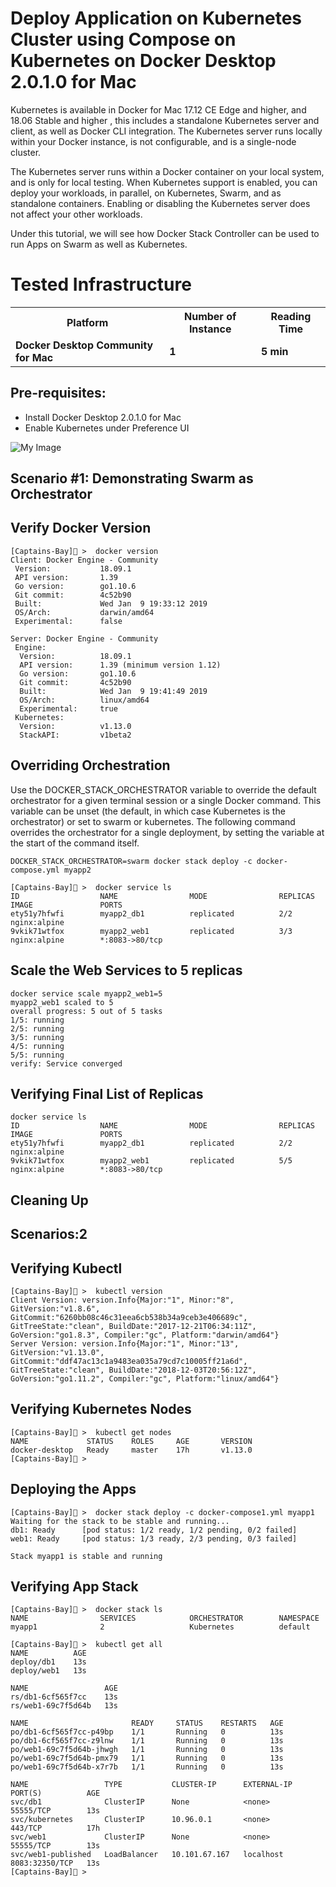 # Deploy Application on Kubernetes Cluster using Compose on Kubernetes on Docker Desktop 2.0.1.0 for Mac


Kubernetes is available in Docker for Mac 17.12 CE Edge and higher, and 18.06 Stable and higher , this includes a standalone Kubernetes server and client, as well as Docker CLI integration. The Kubernetes server runs locally within your Docker instance, is not configurable, and is a single-node cluster.

The Kubernetes server runs within a Docker container on your local system, and is only for local testing. When Kubernetes support is enabled, you can deploy your workloads, in parallel, on Kubernetes, Swarm, and as standalone containers. Enabling or disabling the Kubernetes server does not affect your other workloads.

Under this tutorial, we will see how Docker Stack Controller can be used to run Apps on Swarm as well as Kubernetes.


# Tested Infrastructure

<table class="tg">
  <tr>
    <th class="tg-yw4l"><b>Platform</b></th>
    <th class="tg-yw4l"><b>Number of Instance</b></th>
    <th class="tg-yw4l"><b>Reading Time</b></th>
    
  </tr>
  <tr>
    <td class="tg-yw4l"><b> Docker Desktop Community for Mac</b></td>
    <td class="tg-yw4l"><b>1</b></td>
    <td class="tg-yw4l"><b>5 min</b></td>
    
  </tr>
  
</table>

## Pre-requisites:

- Install Docker Desktop 2.0.1.0 for Mac
- Enable Kubernetes under Preference UI

![My Image](https://github.com/collabnix/dockerlabs/blob/master/kubernetes/Intermediate/dockerdesktop1.png)

## Scenario #1: Demonstrating Swarm as Orchestrator

## Verify Docker Version

```
[Captains-Bay]🚩 >  docker version
Client: Docker Engine - Community
 Version:           18.09.1
 API version:       1.39
 Go version:        go1.10.6
 Git commit:        4c52b90
 Built:             Wed Jan  9 19:33:12 2019
 OS/Arch:           darwin/amd64
 Experimental:      false

Server: Docker Engine - Community
 Engine:
  Version:          18.09.1
  API version:      1.39 (minimum version 1.12)
  Go version:       go1.10.6
  Git commit:       4c52b90
  Built:            Wed Jan  9 19:41:49 2019
  OS/Arch:          linux/amd64
  Experimental:     true
 Kubernetes:
  Version:          v1.13.0
  StackAPI:         v1beta2
  ```

## Overriding Orchestration

Use the DOCKER_STACK_ORCHESTRATOR variable to override the default orchestrator for a given terminal session or a single Docker command. 
This variable can be unset (the default, in which case Kubernetes is the orchestrator) or set to swarm or kubernetes. 
The following command overrides the orchestrator for a single deployment, by setting the variable at the start of the command itself.

```
DOCKER_STACK_ORCHESTRATOR=swarm docker stack deploy -c docker-compose.yml myapp2
```

```
[Captains-Bay]🚩 >  docker service ls
ID                  NAME                MODE                REPLICAS            IMAGE               PORTS
ety51y7hfwfi        myapp2_db1          replicated          2/2                 nginx:alpine
9vkik71wtfox        myapp2_web1         replicated          3/3                 nginx:alpine        *:8083->80/tcp
```

## Scale the Web Services to 5 replicas

```
docker service scale myapp2_web1=5
myapp2_web1 scaled to 5
overall progress: 5 out of 5 tasks
1/5: running
2/5: running
3/5: running
4/5: running
5/5: running
verify: Service converged
```

## Verifying Final List of Replicas

```
docker service ls
ID                  NAME                MODE                REPLICAS            IMAGE               PORTS
ety51y7hfwfi        myapp2_db1          replicated          2/2                 nginx:alpine
9vkik71wtfox        myapp2_web1         replicated          5/5                 nginx:alpine        *:8083->80/tcp
```

## Cleaning Up



## Scenarios:2 


## Verifying Kubectl

```
[Captains-Bay]🚩 >  kubectl version
Client Version: version.Info{Major:"1", Minor:"8", GitVersion:"v1.8.6", GitCommit:"6260bb08c46c31eea6cb538b34a9ceb3e406689c", GitTreeState:"clean", BuildDate:"2017-12-21T06:34:11Z", GoVersion:"go1.8.3", Compiler:"gc", Platform:"darwin/amd64"}
Server Version: version.Info{Major:"1", Minor:"13", GitVersion:"v1.13.0", GitCommit:"ddf47ac13c1a9483ea035a79cd7c10005ff21a6d", GitTreeState:"clean", BuildDate:"2018-12-03T20:56:12Z", GoVersion:"go1.11.2", Compiler:"gc", Platform:"linux/amd64"}
```

## Verifying Kubernetes Nodes

```
[Captains-Bay]🚩 >  kubectl get nodes
NAME             STATUS    ROLES     AGE       VERSION
docker-desktop   Ready     master    17h       v1.13.0
[Captains-Bay]🚩 >
```

## Deploying the Apps

```
[Captains-Bay]🚩 >  docker stack deploy -c docker-compose1.yml myapp1
Waiting for the stack to be stable and running...
db1: Ready		[pod status: 1/2 ready, 1/2 pending, 0/2 failed]
web1: Ready		[pod status: 1/3 ready, 2/3 pending, 0/3 failed]

Stack myapp1 is stable and running
```

## Verifying App Stack

```
[Captains-Bay]🚩 >  docker stack ls
NAME                SERVICES            ORCHESTRATOR        NAMESPACE
myapp1              2                   Kubernetes          default
```

```
[Captains-Bay]🚩 >  kubectl get all
NAME          AGE
deploy/db1    13s
deploy/web1   13s

NAME                 AGE
rs/db1-6cf565f7cc    13s
rs/web1-69c7f5d64b   13s

NAME                       READY     STATUS    RESTARTS   AGE
po/db1-6cf565f7cc-p49bp    1/1       Running   0          13s
po/db1-6cf565f7cc-z9lnw    1/1       Running   0          13s
po/web1-69c7f5d64b-jhwgh   1/1       Running   0          13s
po/web1-69c7f5d64b-pmx79   1/1       Running   0          13s
po/web1-69c7f5d64b-x7r7b   1/1       Running   0          13s

NAME                 TYPE           CLUSTER-IP      EXTERNAL-IP   PORT(S)          AGE
svc/db1              ClusterIP      None            <none>        55555/TCP        13s
svc/kubernetes       ClusterIP      10.96.0.1       <none>        443/TCP          17h
svc/web1             ClusterIP      None            <none>        55555/TCP        13s
svc/web1-published   LoadBalancer   10.101.67.167   localhost     8083:32350/TCP   13s
[Captains-Bay]🚩 >
```
